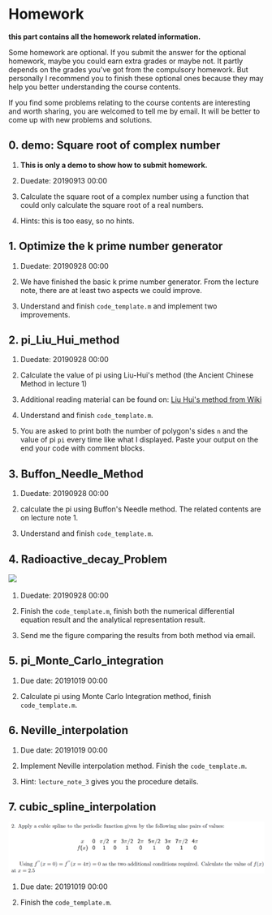 # Homework

**this part contains all the homework related information.**

Some homework are optional. If you submit the answer for the optional homework, maybe you could earn extra grades or maybe not. It partly depends on the grades you've got from the compulsory homework. But personally I recommend you to finish these optional ones because they may help you better understanding the course contents.

If you find some problems relating to the course contents are interesting and worth sharing, you are welcomed to tell me by email. It will be better to come up with new problems and solutions.

## 0. demo: Square root of complex number

1. **This is only a demo to show how to submit homework.**

2. Duedate: 20190913 00:00

3. Calculate the square root of a complex number using a function that could only calculate the square root of a real numbers.

4. Hints: this is too easy, so no hints.

## 1. Optimize the k prime number generator

1. Duedate: 20190928 00:00

2. We have finished the basic k prime number generator. From the lecture note, there are at least two aspects we could improve.

3. Understand and finish `code_template.m` and implement two improvements.

## 2. pi_Liu_Hui_method

1. Duedate: 20190928 00:00

2. Calculate the value of pi using Liu-Hui's method (the Ancient Chinese Method in lecture 1)

3. Additional reading material can be found on: [Liu Hui's method from Wiki]( https://en.wikipedia.org/wiki/Liu_Hui%27s_%CF%80_algorithm )

4. Understand and finish `code_template.m`.

5. You are asked to print both the number of polygon's sides `n` and the value of pi `pi` every time like what I displayed. Paste your output on the end your code with comment blocks.

## 3. Buffon_Needle_Method

1. Duedate: 20190928 00:00

2. calculate the pi using Buffon's Needle method. The related contents are on lecture note 1.

3. Understand and finish `code_template.m`.
## 4. Radioactive_decay_Problem

 ![](4_Radioactive_decay_problem/RD.jpg)

1. Duedate: 20190928 00:00

2. Finish the `code_template.m`, finish both the numerical differential equation result and the analytical representation result.  

3. Send me the figure comparing the results from both method via email.

## 5. pi_Monte_Carlo_integration

1. Due date: 20191019 00:00

2. Calculate pi using Monte Carlo Integration method, finish `code_template.m`.

## 6. Neville_interpolation

1. Due date: 20191019 00:00
   
2. Implement Neville interpolation method. Finish the `code_template.m`.
   
3. Hint: `lecture_note_3` gives you the procedure details.
   
## 7. cubic_spline_interpolation 
![](7_cubic_spline_interpolation/CSI.png)
1. Due date: 20191019 00:00
   
2. Finish the `code_template.m`.